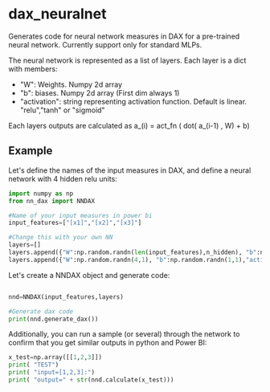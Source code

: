 # dax_neuralnet

Generates code for neural network measures in DAX for a pre-trained neural network.
Currently support only for standard MLPs.

The neural network is represented as a list of layers.
Each layer is a dict with members:

- "W": Weights. Numpy 2d array
- "b": biases. Numpy 2d array (First dim always 1)
- "activation": string representing activation function. Default is linear. "relu","tanh" or "sigmoid"

Each layers outputs are calculated as a_(i) = act_fn ( dot( a_(i-1) , W) + b)

## Example

Let's define the names of the input measures in DAX, and define a neural network with 4 hidden relu units:
```python
import numpy as np
from nn_dax import NNDAX

#Name of your input measures in power bi
input_features=["[x1]","[x2]","[x3]"]

#Change this with your own NN
layers=[]
layers.append({"W":np.random.randn(len(input_features),n_hidden), "b":np.random.randn(1,4),"activation":"relu"})
layers.append({"W":np.random.randn(4,1), "b":np.random.randn(1,1),"activation":""})

```
Let's create a NNDAX object and generate code:
```python

nnd=NNDAX(input_features,layers)

#Generate dax code
print(nnd.generate_dax())

```
Additionally, you can run a sample (or several) through the network to confirm that you get similar outputs in python and Power BI:
```python
x_test=np.array([[1,2,3]])
print( "TEST")
print( "input=[1,2,3]:")
print( "output=" + str(nnd.calculate(x_test)))
```
